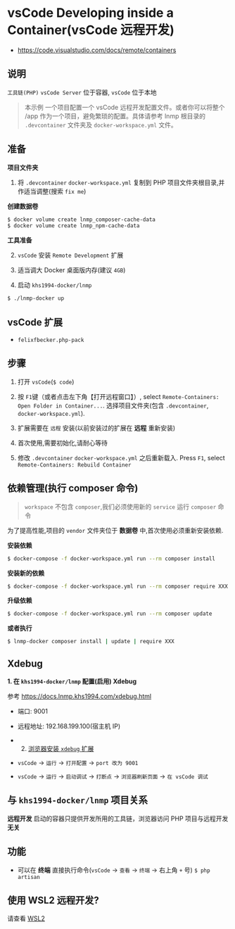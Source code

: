 # vsCode Developing inside a Container(vsCode 远程开发)

* https://code.visualstudio.com/docs/remote/containers

## 说明

`工具链(PHP)` `vsCode Server` 位于容器, `vsCode` 位于本地

> 本示例 一个项目配置一个 vsCode 远程开发配置文件。或者你可以将整个 /app 作为一个项目，避免繁琐的配置。具体请参考 lnmp 根目录的 `.devcontainer` 文件夹及 `docker-workspace.yml` 文件。

## 准备

**项目文件夹**

1. 将 `.devcontainer` `docker-workspace.yml` 复制到 PHP 项目文件夹根目录,并作适当调整(搜索 `fix me`)

**创建数据卷**

```bash
$ docker volume create lnmp_composer-cache-data
$ docker volume create lnmp_npm-cache-data
```

**工具准备**

2. `vsCode` 安装 `Remote Development` 扩展

3. 适当调大 Docker 桌面版内存(建议 `4GB`)

4. 启动 `khs1994-docker/lnmp`

```bash
$ ./lnmp-docker up
```

## vsCode 扩展

* `felixfbecker.php-pack`

## 步骤

1. 打开 `vsCode`(`$ code`)

2. 按 `F1`键（或者点击左下角【打开远程窗口】）, select `Remote-Containers: Open Folder in Container...`. 选择项目文件夹(包含 `.devcontainer`, `docker-workspace.yml`).

3. 扩展需要在 `远程` 安装(以前安装过的扩展在 **远程** 重新安装)

4. 首次使用,需要初始化,请耐心等待

5. 修改 `.devcontainer` `docker-workspace.yml` 之后重新载入. Press `F1`, select `Remote-Containers: Rebuild Container`

## 依赖管理(执行 composer 命令)

> `workspace` 不包含 `composer`,我们必须使用新的 `service` 运行 `composer` 命令

为了提高性能,项目的 `vendor` 文件夹位于 **数据卷** 中,首次使用必须重新安装依赖.

**安装依赖**

```bash
$ docker-compose -f docker-workspace.yml run --rm composer install
```

**安装新的依赖**

```bash
$ docker-compose -f docker-workspace.yml run --rm composer require XXX
```

**升级依赖**

```bash
$ docker-compose -f docker-workspace.yml run --rm composer update
```

**或者执行**

```bash
$ lnmp-docker composer install | update | require XXX
```

## Xdebug

**1. 在 `khs1994-docker/lnmp` 配置(启用) Xdebug**

参考 https://docs.lnmp.khs1994.com/xdebug.html

* 端口: 9001
* 远程地址: 192.168.199.100(宿主机 IP)

* 2. [浏览器安装 `xdebug` 扩展](https://docs.lnmp.khs1994.com/xdebug.html#%e6%b5%8f%e8%a7%88%e5%99%a8%e6%89%a9%e5%b1%95)
* `vsCode` -> `运行` -> `打开配置` -> `port 改为 9001`
* `vsCode` -> `运行` -> `启动调试` -> `打断点` -> `浏览器刷新页面` -> `在 vsCode 调试`

## 与 `khs1994-docker/lnmp` 项目关系

**远程开发** 启动的容器只提供开发所用的工具链，浏览器访问 PHP 项目与远程开发 **无关**

## 功能

* 可以在 **终端** 直接执行命令(`vsCode` -> `查看` -> `终端` -> 右上角 `+` 号) `$ php artisan`

## 使用 WSL2 远程开发?

请查看 [WSL2](https://github.com/khs1994-docker/lnmp/tree/master/wsl2)
